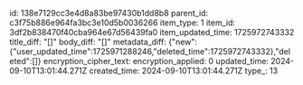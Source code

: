 id: 138e7129cc3e4d8a83be97430b1dd8b8
parent_id: c3f75b886e964fa3bc3e10d5b0036266
item_type: 1
item_id: 3df2b838470f40cba964e67d56439fa0
item_updated_time: 1725972743332
title_diff: "[]"
body_diff: "[]"
metadata_diff: {"new":{"user_updated_time":1725971288246,"deleted_time":1725972743332},"deleted":[]}
encryption_cipher_text: 
encryption_applied: 0
updated_time: 2024-09-10T13:01:44.271Z
created_time: 2024-09-10T13:01:44.271Z
type_: 13